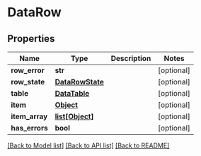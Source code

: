 # DataRow

## Properties
Name | Type | Description | Notes
------------ | ------------- | ------------- | -------------
**row_error** | **str** |  | [optional] 
**row_state** | [**DataRowState**](DataRowState.md) |  | [optional] 
**table** | [**DataTable**](DataTable.md) |  | [optional] 
**item** | [**Object**](Object.md) |  | [optional] 
**item_array** | [**list[Object]**](Object.md) |  | [optional] 
**has_errors** | **bool** |  | [optional] 

[[Back to Model list]](../README.md#documentation-for-models) [[Back to API list]](../README.md#documentation-for-api-endpoints) [[Back to README]](../README.md)

